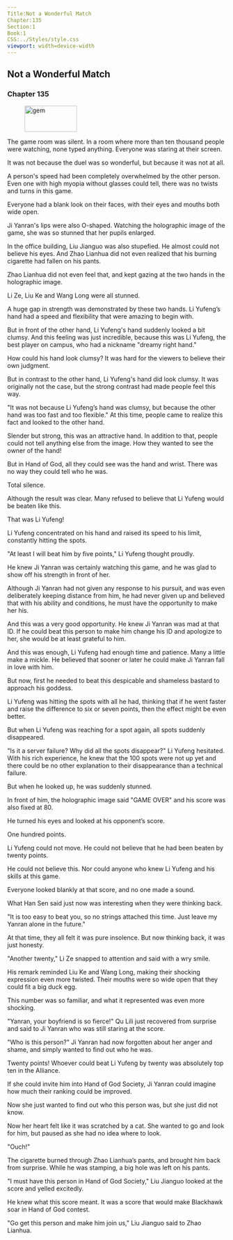 ```yaml
---
Title:Not a Wonderful Match 
Chapter:135 
Section:1 
Book:1 
CSS:../Styles/style.css 
viewport: width=device-width
---
```

  
## Not a Wonderful Match
### Chapter 135
  
<figure>
	<img src="../Images/gem.gif" alt="gem" id="gem" width="120" height="60" />
</figure>
  

  
The game room was silent. In a room where more than ten thousand people were watching, none typed anything. Everyone was staring at their screen.

It was not because the duel was so wonderful, but because it was not at all.

A person's speed had been completely overwhelmed by the other person. Even one with high myopia without glasses could tell, there was no twists and turns in this game.

Everyone had a blank look on their faces, with their eyes and mouths both wide open.

Ji Yanran's lips were also O-shaped. Watching the holographic image of the game, she was so stunned that her pupils enlarged.

In the office building, Liu Jianguo was also stupefied. He almost could not believe his eyes. And Zhao Lianhua did not even realized that his burning cigarette had fallen on his pants.

Zhao Lianhua did not even feel that, and kept gazing at the two hands in the holographic image.

Li Ze, Liu Ke and Wang Long were all stunned.

A huge gap in strength was demonstrated by these two hands. Li Yufeng’s hand had a speed and flexibility that were amazing to begin with.

But in front of the other hand, Li Yufeng's hand suddenly looked a bit clumsy. And this feeling was just incredible, because this was Li Yufeng, the best player on campus, who had a nickname "dreamy right hand."

How could his hand look clumsy? It was hard for the viewers to believe their own judgment.

But in contrast to the other hand, Li Yufeng's hand did look clumsy. It was originally not the case, but the strong contrast had made people feel this way.

"It was not because Li Yufeng’s hand was clumsy, but because the other hand was too fast and too flexible." At this time, people came to realize this fact and looked to the other hand.

Slender but strong, this was an attractive hand. In addition to that, people could not tell anything else from the image. How they wanted to see the owner of the hand!

But in Hand of God, all they could see was the hand and wrist. There was no way they could tell who he was.

Total silence.

Although the result was clear. Many refused to believe that Li Yufeng would be beaten like this.

That was Li Yufeng!

Li Yufeng concentrated on his hand and raised its speed to his limit, constantly hitting the spots.

"At least I will beat him by five points," Li Yufeng thought proudly.

He knew Ji Yanran was certainly watching this game, and he was glad to show off his strength in front of her.

Although Ji Yanran had not given any response to his pursuit, and was even deliberately keeping distance from him, he had never given up and believed that with his ability and conditions, he must have the opportunity to make her his.

And this was a very good opportunity. He knew Ji Yanran was mad at that ID. If he could beat this person to make him change his ID and apologize to her, she would be at least grateful to him.

And this was enough, Li Yufeng had enough time and patience. Many a little make a mickle. He believed that sooner or later he could make Ji Yanran fall in love with him.

But now, first he needed to beat this despicable and shameless bastard to approach his goddess.

Li Yufeng was hitting the spots with all he had, thinking that if he went faster and raise the difference to six or seven points, then the effect might be even better.

But when Li Yufeng was reaching for a spot again, all spots suddenly disappeared.

"Is it a server failure? Why did all the spots disappear?" Li Yufeng hesitated. With his rich experience, he knew that the 100 spots were not up yet and there could be no other explanation to their disappearance than a technical failure.

But when he looked up, he was suddenly stunned.

In front of him, the holographic image said "GAME OVER" and his score was also fixed at 80.

He turned his eyes and looked at his opponent’s score.

One hundred points.

Li Yufeng could not move. He could not believe that he had been beaten by twenty points.

He could not believe this. Nor could anyone who knew Li Yufeng and his skills at this game.

Everyone looked blankly at that score, and no one made a sound.

What Han Sen said just now was interesting when they were thinking back.

"It is too easy to beat you, so no strings attached this time. Just leave my Yanran alone in the future."

At that time, they all felt it was pure insolence. But now thinking back, it was just honesty.

"Another twenty," Li Ze snapped to attention and said with a wry smile.

His remark reminded Liu Ke and Wang Long, making their shocking expression even more twisted. Their mouths were so wide open that they could fit a big duck egg.

This number was so familiar, and what it represented was even more shocking.

"Yanran, your boyfriend is so fierce!" Qu Lili just recovered from surprise and said to Ji Yanran who was still staring at the score.

"Who is this person?" Ji Yanran had now forgotten about her anger and shame, and simply wanted to find out who he was.

Twenty points! Whoever could beat Li Yufeng by twenty was absolutely top ten in the Alliance.

If she could invite him into Hand of God Society, Ji Yanran could imagine how much their ranking could be improved.

Now she just wanted to find out who this person was, but she just did not know.

Now her heart felt like it was scratched by a cat. She wanted to go and look for him, but paused as she had no idea where to look.

"Ouch!"

The cigarette burned through Zhao Lianhua’s pants, and brought him back from surprise. While he was stamping, a big hole was left on his pants.

"I must have this person in Hand of God Society," Liu Jianguo looked at the score and yelled excitedly.

He knew what this score meant. It was a score that would make Blackhawk soar in Hand of God contest.

"Go get this person and make him join us," Liu Jianguo said to Zhao Lianhua.